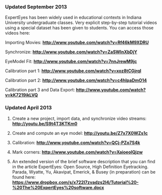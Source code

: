 ### Updated September 2013 ###

ExpertEyes has been widely used in educational contexts in Indiana University undergraduate classes. Very explicit step-by-step tutorial videos using a special dataset has been given to students. You can access those videos here:

Importing Movies: **http://www.youtube.com/watch?v=Rf46kM9XDRU**

Synchronize: **http://www.youtube.com/watch?v=ZaSWlnXbDjY**

EyeModel Fit: **http://www.youtube.com/watch?v=7nnJrewM9jc**

Calibration part 1: **http://www.youtube.com/watch?v=xoz8tCGjrqI**

Calibration part 2: **http://www.youtube.com/watch?v=c4hlpaDmO14**

Calibration part 3 and Data Export: **http://www.youtube.com/watch?v=kK7219ikLVQ**



### Updated April 2013 ###

1. Create a new project, import data, and synchronize video streams: **http://youtu.be/S9t4T3KTKm0**

2. Create and compute an eye model: **http://youtu.be/Z7x7X0WZs1c**

3. Calibration: **http://www.youtube.com/watch?v=QCj-PZo7S4k**

4. Mark corners: **http://www.youtube.com/watch?v=XaioeoIQjzw**

4. An extended version of the brief software description that you can find in the article ExpertEyes: Open Source, High Definition Eyetracking. Parada, Wyatte, Yu, Akavipat, Emerick, & Busey (in preparation) can be found here:
**https://www.dropbox.com/s/x722l7zvadzs2l4/Tutorial%20-%20The%20ExpertEyes%20software.docx**